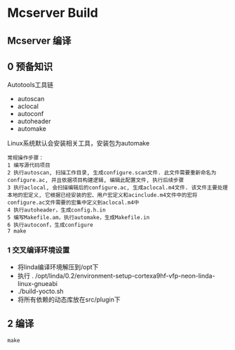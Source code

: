 # Mcserver Build

## Mcserver 编译

## 0 预备知识
Autotools工具链
- autoscan
- aclocal
- autoconf
- autoheader
- automake

Linux系统默认会安装相关工具，安装包为automake

    常规操作步骤：
    1 编写源代码项目
    2 执行autoscan, 扫描工作目录, 生成configure.scan文件. 此文件需要重新命名为configure.ac, 并且依据项目构建逻辑, 编辑此配置文件, 执行后续步骤
    3 执行aclocal, 会扫描编辑后的configure.ac, 生成aclocal.m4文件. 该文件主要处理本地的宏定义, 它根据已经安装的宏、用户宏定义和acinclude.m4文件中的宏将configure.ac文件需要的宏集中定义到aclocal.m4中
    4 执行autoheader，生成config.h.in
    5 编写Makefile.am，执行automake，生成Makefile.in
    6 执行autoconf，生成configure
    7 make

### 1 交叉编译环境设置
- 将linda编译环境解压到/opt下
- 执行 . /opt/linda/0.2/environment-setup-cortexa9hf-vfp-neon-linda-linux-gnueabi
- ./build-yocto.sh
- 将所有依赖的动态库放在src/plugin下

## 2 编译
    make
